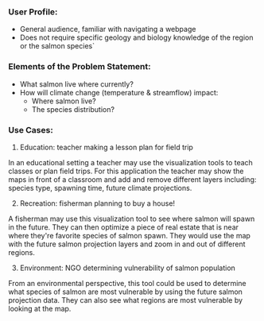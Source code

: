 
### User Profile:
- General audience, familiar with navigating a webpage
- Does not require specific geology and biology knowledge of the region or the salmon species`


### Elements of the Problem Statement:
- What salmon live where currently?
- How will climate change (temperature & streamflow) impact:
  * Where salmon live?
  * The species distribution?

### Use Cases:
1. Education: teacher making a lesson plan for field trip

In an educational setting a teacher may use the visualization tools to teach classes or plan field trips. For this application the teacher may show the maps in front of a classroom and add and remove different layers including: species type, spawning time, future climate projections. 

2. Recreation: fisherman planning to buy a house!

A fisherman may use this visualization tool to see where salmon will spawn in the future. They can then optimize a piece of real estate that is near where they're favorite species of salmon spawn. They would use the map with the future salmon projection layers and zoom in and out of different regions.  

3. Environment: NGO determining vulnerability of salmon population

From an environmental perspective, this tool could be used to determine what species of salmon are most vulnerable by using the future salmon projection data. They can also see what regions are most vulnerable by looking at the map.

